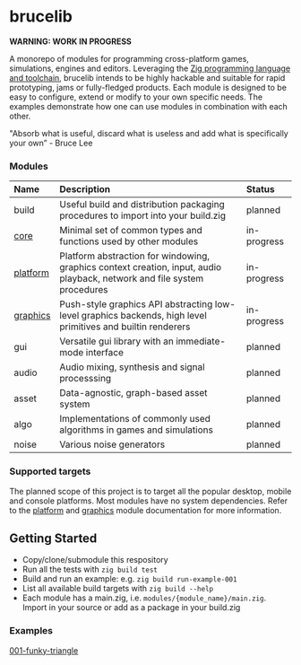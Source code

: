 # brucelib

**WARNING: WORK IN PROGRESS**

A monorepo of modules for programming cross-platform games, simulations, engines and editors. Leveraging the [Zig programming language and toolchain](https://ziglang.org/), brucelib intends to be highly hackable and suitable for rapid prototyping, jams or fully-fledged products. Each module is designed to be easy to configure, extend or modify to your own specific needs. The examples demonstrate how one can use modules in combination with each other.

"Absorb what is useful, discard what is useless and add what is specifically your own” - Bruce Lee


### Modules
| Name | Description | Status |
| :--- | :---------- | :----- |
| build | Useful build and distribution packaging procedures to import into your build.zig | planned |
| [core](modules/core/) | Minimal set of common types and functions used by other modules | in-progress |
| [platform](modules/platform/) | Platform abstraction for windowing, graphics context creation, input, audio playback, network and file system procedures | in-progress |
| [graphics](modules/graphics/) | Push-style graphics API abstracting low-level graphics backends, high level primitives and builtin renderers | in-progress |
| gui | Versatile gui library with an immediate-mode interface | planned |
| audio | Audio mixing, synthesis and signal processsing | planned |
| asset | Data-agnostic, graph-based asset system | planned |
| algo | Implementations of commonly used algorithms in games and simulations | planned |
| noise | Various noise generators | planned |


### Supported targets
The planned scope of this project is to target all the popular desktop, mobile and console platforms. Most modules have no system dependencies. Refer to the [platform](modules/platform/) and [graphics](modules/graphics) module documentation for more information.


## Getting Started
- Copy/clone/submodule this respository
- Run all the tests with `zig build test`
- Build and run an example: e.g. `zig build run-example-001`
- List all available build targets with `zig build --help`
- Each module has a main.zig, i.e. `modules/{module_name}/main.zig`. Import in your source or add as a package in your build.zig

### Examples

[001-funky-triangle](examples/001_funky_triangle/)
